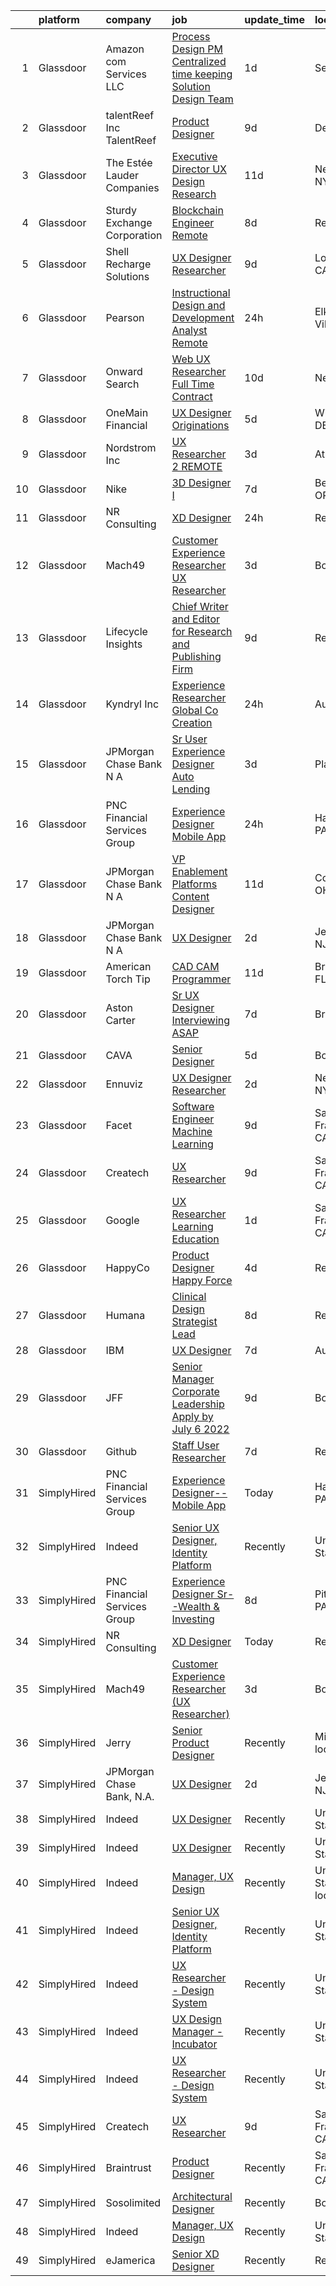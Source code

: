 

|    | platform    | company                       | job                                                                                                                                                                                                                                                                                                                                                                                                                                                                                                                                                                                                                                                                                                                                                                                                                                                                                                                                                                                                                                                                                                                                                                                                                                                                                                                                                                                                                                                                                                                                                                                                                    | update_time   | location                  |
|---:|:------------|:------------------------------|:-----------------------------------------------------------------------------------------------------------------------------------------------------------------------------------------------------------------------------------------------------------------------------------------------------------------------------------------------------------------------------------------------------------------------------------------------------------------------------------------------------------------------------------------------------------------------------------------------------------------------------------------------------------------------------------------------------------------------------------------------------------------------------------------------------------------------------------------------------------------------------------------------------------------------------------------------------------------------------------------------------------------------------------------------------------------------------------------------------------------------------------------------------------------------------------------------------------------------------------------------------------------------------------------------------------------------------------------------------------------------------------------------------------------------------------------------------------------------------------------------------------------------------------------------------------------------------------------------------------------------|:--------------|:--------------------------|
|  1 | Glassdoor   | Amazon com Services LLC       | [Process Design PM  Centralized time keeping   Solution Design Team](https://www.glassdoor.com/partner/jobListing.htm?pos=126&ao=1136043&s=58&guid=00000181999c39e7880b857e38850272&src=GD_JOB_AD&t=SR&vt=w&cs=1_d9b77134&cb=1656139561848&jobListingId=1007959970718&jrtk=3-0-1g6cpoehaklt7801-1g6cpoehpg2oi800-a4fe312435149809-)                                                                                                                                                                                                                                                                                                                                                                                                                                                                                                                                                                                                                                                                                                                                                                                                                                                                                                                                                                                                                                                                                                                                                                                                                                                                                    | 1d            | Seattle, WA               |
|  2 | Glassdoor   | talentReef  Inc    TalentReef | [Product Designer](https://www.glassdoor.com/partner/jobListing.htm?pos=117&ao=1136043&s=58&guid=00000181999c39e7880b857e38850272&src=GD_JOB_AD&t=SR&vt=w&ea=1&cs=1_50bf7ef2&cb=1656139561847&jobListingId=1007942333539&jrtk=3-0-1g6cpoehaklt7801-1g6cpoehpg2oi800-b1d65d1e23e1d5ef-)                                                                                                                                                                                                                                                                                                                                                                                                                                                                                                                                                                                                                                                                                                                                                                                                                                                                                                                                                                                                                                                                                                                                                                                                                                                                                                                                 | 9d            | Denver, CO                |
|  3 | Glassdoor   | The Estée Lauder Companies    | [Executive Director  UX Design   Research](https://www.glassdoor.com/partner/jobListing.htm?pos=102&ao=1110586&s=58&guid=00000181999c39e7880b857e38850272&src=GD_JOB_AD&t=SR&vt=w&ea=1&cs=1_1317095b&cb=1656139561846&jobListingId=1007936688010&cpc=275B60D2C545FCD5&jrtk=3-0-1g6cpoehaklt7801-1g6cpoehpg2oi800-c2b845cbefcab524--6NYlbfkN0CxGdjep8Kzl0oB9O7apyRfO4_gxrOgeSrUZstG6H8c5sFfK8-LW0KgkBVxYSn8XH2mBqPZ52PnMa0CgR7CHDJbOsgYdf6UZag9E3mjpnO_OnbZ-Kxf1XMwz3nxlj8jsevQOC4nBtXXISgg6aPw84qNoaCwnHVfLZynf5EJl8FLukmgCIEJJLs1iOi4IKVlazehtOd-kPa0eh-EhCdaCc8cTPnWynJmHpWQSzpdgCIvJ96zpPEtzpPi-Jn0xqVWn3h0mHtIorPohslYj8iXciL86p5OljOTETx0c0bp2r_qFK3p4l3vc68V-HbjTAwxARj_6N1ckVDx2I0-FesS3MVc-rXPA_PgPolgRUEXEXTYiQ3GcHbqoJr-_Rvq0qnxede8tT-nptWxtZWG5zXaB0aPRFITsRhQzdEfPwBZb2AplR0SEaeTbSiZVGZCftIFNyQF8e2x1LL3w2cbFhwI8RsU57a6Z6x4cfYWEV00Tpkj9kJVvSLcWMI0nFtyEJINxAYJaanuX8A3SUGJmozHIBH6i7nV6CvTIEnzcrPgPmKMpyJwYy7gOZhH)                                                                                                                                                                                                                                                                                                                                                                                                                                                                                                                                                                                                                                                                                    | 11d           | New York, NY              |
|  4 | Glassdoor   | Sturdy Exchange Corporation   | [Blockchain Engineer  Remote ](https://www.glassdoor.com/partner/jobListing.htm?pos=124&ao=1136043&s=58&guid=00000181999c39e7880b857e38850272&src=GD_JOB_AD&t=SR&vt=w&ea=1&cs=1_2007ff06&cb=1656139561848&jobListingId=1007945004698&jrtk=3-0-1g6cpoehaklt7801-1g6cpoehpg2oi800-cfbd5654e5418373-)                                                                                                                                                                                                                                                                                                                                                                                                                                                                                                                                                                                                                                                                                                                                                                                                                                                                                                                                                                                                                                                                                                                                                                                                                                                                                                                     | 8d            | Remote                    |
|  5 | Glassdoor   | Shell Recharge Solutions      | [UX Designer Researcher](https://www.glassdoor.com/partner/jobListing.htm?pos=122&ao=1136043&s=58&guid=00000181999c39e7880b857e38850272&src=GD_JOB_AD&t=SR&vt=w&ea=1&cs=1_fe1ddcea&cb=1656139561848&jobListingId=1007942893716&jrtk=3-0-1g6cpoehaklt7801-1g6cpoehpg2oi800-ebdfb834cd5ff5b7-)                                                                                                                                                                                                                                                                                                                                                                                                                                                                                                                                                                                                                                                                                                                                                                                                                                                                                                                                                                                                                                                                                                                                                                                                                                                                                                                           | 9d            | Los Angeles, CA           |
|  6 | Glassdoor   | Pearson                       | [Instructional Design and Development Analyst  Remote ](https://www.glassdoor.com/partner/jobListing.htm?pos=125&ao=1136043&s=58&guid=00000181999c39e7880b857e38850272&src=GD_JOB_AD&t=SR&vt=w&cs=1_338c31b7&cb=1656139561848&jobListingId=1007961604984&jrtk=3-0-1g6cpoehaklt7801-1g6cpoehpg2oi800-7431c2f91655a02d-)                                                                                                                                                                                                                                                                                                                                                                                                                                                                                                                                                                                                                                                                                                                                                                                                                                                                                                                                                                                                                                                                                                                                                                                                                                                                                                 | 24h           | Elk Grove Village, IL     |
|  7 | Glassdoor   | Onward Search                 | [Web UX Researcher  Full Time  Contract ](https://www.glassdoor.com/partner/jobListing.htm?pos=108&ao=1110586&s=58&guid=00000181999c39e7880b857e38850272&src=GD_JOB_AD&t=SR&vt=w&ea=1&cs=1_88d1a4fa&cb=1656139561846&jobListingId=1007940042341&cpc=D2F1DE17EE1F43B9&jrtk=3-0-1g6cpoehaklt7801-1g6cpoehpg2oi800-46016db12243d46a--6NYlbfkN0B7YoEZZ2QAGDyEGGmBPAUWSHc1Mt3sMCn9FehKcWA3w5p4dGJxWifpoAJCu3xk6ZgFcu1Y78FIqaHRt7FDVxH3WFkTkNU2CHTbEJVvKkUjdH_POdGqZPfd7kmiIA19hWFAaDwGrftpgjsko9N2c80-xeeLIuXlN7Qu0eUq9uvVxGILIrf9J6sWOR8bnpsSqBziA-i26ebUkxVqHW_ZyCWc0rGfEFZDTTQmg2mzmM__eB2fDylAo_KYigRqac778CiajIL6KdZnBMzkKWt8BcL0MBXg_-Gckz6UaXpsrfXFiGnYbUHAjLjhcbEwOxFoHU2OGZuh05HnzVPgM9KTCVGAbKL_G3RCL0ER12lQuQB_9ws1qXbgccYlE5lKCQwEgM5o1ptID-sUyeecOmOIvnrzO56CJkoViBtDzHwn71BrQkFOllLRYvRYfK2-rXA76dlNDg4bqG3BEc_Ew9QIib84NJUdmx4DmYLaJyvaOAvmfceWhnStdyx6aSIO04ok1v8bBWSzS0ylRVaSRv2eko5q6G1lmzcSoBZm33szk3bOsobRQiD5cOG57I5fmn63o9IWdAuPq4yocZWF6OazC3lU_wImw5WGuF34YCiwVzeXBOGODKUq7Zlto8dHQ44LFGhOepXGbtGBKohMB2w9vrohhV_xKyekDNu9onzmCgUHgF6NooMUiWLD-jwxEC9DQfo1CRYW8PDQTwBYJHL3VR8dEoVisKiOg3w7ng6QWHiqT1IptZmY7LiQco5QeMXnOqFpAbVtJwU16rEFZPyEUGQrZYvOHQZQXP6IZwzUnvUOs9tIxIkNUrvEpBLaU_o10dOtC-4e1RKE32bcWAFIaAMurbSPKy8H9ucKjhJy2sa1x5_olu5vaxW40yjynsKcr47eDKaqNZdWX-YuVsHEGGr3Pp0R-D3D-X5Om_aI4N3JCrxk0FCtOKRc3shq12yjLVoaM2o_7zBsTaFPP8ulwWJEWhUERlAd-Ukj1MHceog73C4Km4cFleJQCRhAzf3uxhzMcotMPRjMBZPGccD8YQGG)                                                                                                                                                                                     | 10d           | Newark, CA                |
|  8 | Glassdoor   | OneMain Financial             | [UX Designer   Originations](https://www.glassdoor.com/partner/jobListing.htm?pos=104&ao=1110586&s=58&guid=00000181999c39e7880b857e38850272&src=GD_JOB_AD&t=SR&vt=w&cs=1_a4fab933&cb=1656139561845&jobListingId=1007950335181&cpc=217C45A42544DB93&jrtk=3-0-1g6cpoehaklt7801-1g6cpoehpg2oi800-040265ff0e4f22ba--6NYlbfkN0Bjlu5n-gv5HO0Uw8oUWkLCzq7-4ueCq4bqHo-b0jTNgEo79qTxKEF1eiLEZ0uE3qdS2lGNgLL4q-qrDgcbdyMG8r2Ucmmb2oolc6xkFnYYNpuaEFTwS2VhX9AT7-KhdsnUBMDq-bOkO_ttuno6TejDGVMYRTTETABEYiUR2hbqrz4Zo9FpISu5XepMjleyKMIssubGlhxfga81rdgxJkNrBy336ISrrZL51eJ9OR57_EUaBInl0XoRnh_b93IvjPoU1hhtl64XgThbsUb1fYc9PXV2K45b-23JMfFqx-T2TL3XhiQO4HeORadLQQFHiHDdMZTC26muA3QDbBl_koQSWnPZ2U6arPioKZsF81dA7I4RzwMPHCBhute5QCm1umHMKk9ICUb1KTIxF0cJbJLtVhwnLv6RKfKFxGozI8kLOu1GhH9LyxbzH9wzW7AhOWI%3D)                                                                                                                                                                                                                                                                                                                                                                                                                                                                                                                                                                                                                                                                                                                                                                                                                         | 5d            | Wilmington, DE            |
|  9 | Glassdoor   | Nordstrom Inc                 | [UX Researcher 2   REMOTE](https://www.glassdoor.com/partner/jobListing.htm?pos=110&ao=1136043&s=58&guid=00000181999c39e7880b857e38850272&src=GD_JOB_AD&t=SR&vt=w&cs=1_085415be&cb=1656139561846&jobListingId=1007954513235&jrtk=3-0-1g6cpoehaklt7801-1g6cpoehpg2oi800-207b47fc880934c0-)                                                                                                                                                                                                                                                                                                                                                                                                                                                                                                                                                                                                                                                                                                                                                                                                                                                                                                                                                                                                                                                                                                                                                                                                                                                                                                                              | 3d            | Atlanta, GA               |
| 10 | Glassdoor   | Nike                          | [3D Designer I](https://www.glassdoor.com/partner/jobListing.htm?pos=114&ao=1136043&s=58&guid=00000181999c39e7880b857e38850272&src=GD_JOB_AD&t=SR&vt=w&cs=1_3c6933d1&cb=1656139561847&jobListingId=1007947826288&jrtk=3-0-1g6cpoehaklt7801-1g6cpoehpg2oi800-612dfb3f0eb8356f-)                                                                                                                                                                                                                                                                                                                                                                                                                                                                                                                                                                                                                                                                                                                                                                                                                                                                                                                                                                                                                                                                                                                                                                                                                                                                                                                                         | 7d            | Beaverton, OR             |
| 11 | Glassdoor   | NR Consulting                 | [XD Designer](https://www.glassdoor.com/partner/jobListing.htm?pos=111&ao=1136043&s=58&guid=00000181999c39e7880b857e38850272&src=GD_JOB_AD&t=SR&vt=w&ea=1&cs=1_535f2e6f&cb=1656139561846&jobListingId=1007962200876&jrtk=3-0-1g6cpoehaklt7801-1g6cpoehpg2oi800-37fe6b4c132875a9-)                                                                                                                                                                                                                                                                                                                                                                                                                                                                                                                                                                                                                                                                                                                                                                                                                                                                                                                                                                                                                                                                                                                                                                                                                                                                                                                                      | 24h           | Remote                    |
| 12 | Glassdoor   | Mach49                        | [Customer Experience Researcher  UX Researcher ](https://www.glassdoor.com/partner/jobListing.htm?pos=103&ao=1110586&s=58&guid=00000181999c39e7880b857e38850272&src=GD_JOB_AD&t=SR&vt=w&ea=1&cs=1_51ff2480&cb=1656139561846&jobListingId=1007954542445&cpc=0C139D4CAD5A6DB2&jrtk=3-0-1g6cpoehaklt7801-1g6cpoehpg2oi800-188a60f7eb7a7494--6NYlbfkN0C-sxr0l_wSOZIDB38dXNuJhKPbqohXUGYC1bSDZ3MUUQgHxGzDLv1iMw_PNc-VPkk7HqGb7DrGnLVN32uK6euByH515ureRAfxgg2QlsQgniz5BQWTlCgo-91GV0KaMo1c69cPVUg5cJg4lb0NIxt-Xl86ZyAQ5-4zHWoFAZ0Qvm_2O3fVl52n2BDtjtyCjl_zBUEPG-lG0XxNzuwaeluEIYsJMysUg8pWjLiZsbiN9-IFSZsH0sH7tbgj6uKF5fyRKqRKvrIOCME1BS4pNi49-EaQ-gaqnK9hyXbw2PsOwkCvSj14ur6Bbg-6bUFe9LgrHmKlEyJnnNW8kPBdAd_Qh5tG_YzaxVNnAKm6Jr5fSWG7drYuc2WrWvMobxmcVevQVnvfr5SK_iS93MTY9Qw0y8osrf8RYVI0yWOrWQ-nyPh0ymIEZ5grq5bDPS9T58NxRte8rNcgndRGYX3tB7eDz6amm3a-8iVdBaCNWRB_kSH9PoT5dDeDfzeOqFBiKcq9ZtLtyn91fqQb-oZJ7AKp6DHFCfq0dIo%3D)                                                                                                                                                                                                                                                                                                                                                                                                                                                                                                                                                                                                                                                                                                | 3d            | Boston, MA                |
| 13 | Glassdoor   | Lifecycle Insights            | [Chief Writer and Editor for Research and Publishing Firm](https://www.glassdoor.com/partner/jobListing.htm?pos=128&ao=1136043&s=58&guid=00000181999c39e7880b857e38850272&src=GD_JOB_AD&t=SR&vt=w&cs=1_98a6673e&cb=1656139561848&jobListingId=1007942887745&jrtk=3-0-1g6cpoehaklt7801-1g6cpoehpg2oi800-b4d448a0efd4cc08-)                                                                                                                                                                                                                                                                                                                                                                                                                                                                                                                                                                                                                                                                                                                                                                                                                                                                                                                                                                                                                                                                                                                                                                                                                                                                                              | 9d            | Remote                    |
| 14 | Glassdoor   | Kyndryl  Inc                  | [Experience Researcher  Global Co Creation](https://www.glassdoor.com/partner/jobListing.htm?pos=105&ao=1110586&s=58&guid=00000181999c39e7880b857e38850272&src=GD_JOB_AD&t=SR&vt=w&cs=1_9d39c676&cb=1656139561846&jobListingId=1007961232788&cpc=AC285F3A3ECA6BB0&jrtk=3-0-1g6cpoehaklt7801-1g6cpoehpg2oi800-93d3dd57df610c06--6NYlbfkN0ASQSak737PijTL6td-124vXlwAjEfobxyBAiBXn_Ib3lehgVqRDFmimWczxLkMdmPRXNPJfivdnJrzy0AqZxDQFLni-y7knOcT5oUP1gvRmGSuJ7mV8iW5hRmChUOHXsTS_b7f7OXnhhSTHnUfAZHDwvZDlOtQvq0JWuHbOK84D5l1ld0FFnNzmMFSBoMZkf58sQZudavyAmDZfkeZHqnPFCxoxGR_-qB525rxqOgr1QDxbmIhsPNKTpSZu1Zvac3baQlr_aaecrXwTJK5EAXyefqguZrYMPgCW1f7q5f7XiGQAQoj1JAr7hD0fzJiKMWB_F6a9oT_P0OinCOnsWTyIs7wzyiOxcTYCu5I_AL71ymNB13Pq35zJexKApOupnwdPOKDyEUgvhjiTIQkoRb3XAEssOYx7Vd4t3KD6P4ABdq-AG9RFcMkNLawdiHwwtn7dgkJ1Ms3j7ivRfjvcvkWxGfzkTNsVIQe2cdOIi_O2q9MrkqWUa81fkDjJoS5FmM8zF9-rIBNp7bVn_61cpVXhP64osjV3fFBmmunJW84FRAurnf6YfDJmIGvZYoGrii5jzhBPX8OTtqSd4RnQELodQVl8B6___5IvMVFLcutWC2l8WxHI-Ye21tHt66ncYdfskjXoF9JEGQTihQiOOdaaultuuKy7vJChBSB8nByCQ%3D%3D)                                                                                                                                                                                                                                                                                                                                                                                                                                                                                                                                                            | 24h           | Austin, TX                |
| 15 | Glassdoor   | JPMorgan Chase Bank  N A      | [Sr User Experience Designer   Auto Lending](https://www.glassdoor.com/partner/jobListing.htm?pos=120&ao=1136043&s=58&guid=00000181999c39e7880b857e38850272&src=GD_JOB_AD&t=SR&vt=w&cs=1_78ebc55e&cb=1656139561847&jobListingId=1007953332627&jrtk=3-0-1g6cpoehaklt7801-1g6cpoehpg2oi800-7506b3b2358e68e7-)                                                                                                                                                                                                                                                                                                                                                                                                                                                                                                                                                                                                                                                                                                                                                                                                                                                                                                                                                                                                                                                                                                                                                                                                                                                                                                            | 3d            | Plano, TX                 |
| 16 | Glassdoor   | PNC Financial Services Group  | [Experience Designer   Mobile App](https://www.glassdoor.com/partner/jobListing.htm?pos=106&ao=1110586&s=58&guid=00000181999c39e7880b857e38850272&src=GD_JOB_AD&t=SR&vt=w&cs=1_db0d203f&cb=1656139561846&jobListingId=1007961427249&cpc=B101C867B3EF2D75&jrtk=3-0-1g6cpoehaklt7801-1g6cpoehpg2oi800-c66d0f698bff5051--6NYlbfkN0AMofH_6zXbiqn6xehDj89HQNfpf30LHk40Y3Yl5cZTpm-EXukPQNetNbgZyPcaSjnYqcWAwVIVpj67zS_3xXrb1dZWevHt59MGwtNWC056Fj5C92LYC4uzyBBEWpFq_xg_jFEZOl9G06zEhnKSkQdCHGPkOkoIsjFOGzxj4yCKzhEjuGUObmBIMzU2AW-NHa4aB0oc-W-7q_o0sflE9_HfXaksOfO4ggd3Oy54NM7f2OngfuEdLsJqiFjku3Lg_azhpJ7DWbl5SHBHNgSQrgrkJOfSbRHjmx6ZBGPkYb0cnGUJWEuVRWZS7_vAmWU4jw3YJzmewbBVat8H2xBi3HtJFtU_cxHlDIRsFIfa-Q7UOiVYiSbdT7DbLXmVxzUBccOoPkYikUT4X2agvGhawqPSSDuEtOCno1F4AybNLaEq01jZaWpJGuGse_J54X6qtJ0Ey77DhECz5kJXS4XjrYbGxDC7yKLA85xUUPsOJd182lME9xW4tGojBUL0t5YypGx-gRHrQ7rkzbklqbR4uxJd0sim8Uv7GziBWjro0y7kdvADqgJ0mXfjNX4tvwgCt3FyRDROAsMjKI4lo0YTLN-EPhh_RGY_X6qU2GCs2ZgJAfQFcOInfLomYZMuxAREozluoJ_dNuR8GyIYxlnrIw3045wmS06dqdXhSBESyuUG--GQZvAMR3F89u1nMJAuBFWBy3Cmwl8zrYq9Jh0uq4f1JeICE5KhwxvNLKfgWf5A6-b453Ceh4rQVfIC-gkfn9Pmk3-UOqLBErd77OQLF8Eh7kHTVvguiZOhq0g4Q2UO4vxcfR3EvJZg_Y1KNZbp_rLN3Zjs3UAMXbmEiNvk14Db_5UX-RwvTGwTNqzRtnz25oLMTLZfmmG9iFCIYbAZinfwGVzALM6p7rzZ0ObPcqjrVGsFQe0eatVW7gWL6604cWtrO2mIpDNoxg38d8axMRU-pvb5aJQKn0PKQqfELZvu_1maMxq53WKhQP8ySlx26Mn0K1PL8cKOxuHIBFwSrXDYF1-nfG8BmZf5_CH1R9pD3TmdkRB--GjG-RQ4BnOhz2OzU2jdeyN6TZeSFCvADwmrBsEDeYAxOp7JsYp-jvil6jIuSwC2cqJ2Uzvu-MUvrTdsEFykxqjmQKgUwayK-lQ7tESm-zx35HJ6hECU9TxUlnFdwc0vbth9F0_oB9e88YIK_fyQjCPum-Oya5eamYoYkn5-QnqPWwMrDXfql6JV) | 24h           | Harrisburg, PA            |
| 17 | Glassdoor   | JPMorgan Chase Bank  N A      | [VP Enablement Platforms Content Designer](https://www.glassdoor.com/partner/jobListing.htm?pos=130&ao=1136043&s=58&guid=00000181999c39e7880b857e38850272&src=GD_JOB_AD&t=SR&vt=w&cs=1_361eb6c5&cb=1656139561848&jobListingId=1007935152602&jrtk=3-0-1g6cpoehaklt7801-1g6cpoehpg2oi800-35e50d5fd16cc711-)                                                                                                                                                                                                                                                                                                                                                                                                                                                                                                                                                                                                                                                                                                                                                                                                                                                                                                                                                                                                                                                                                                                                                                                                                                                                                                              | 11d           | Columbus, OH              |
| 18 | Glassdoor   | JPMorgan Chase Bank  N A      | [UX Designer](https://www.glassdoor.com/partner/jobListing.htm?pos=116&ao=1136043&s=58&guid=00000181999c39e7880b857e38850272&src=GD_JOB_AD&t=SR&vt=w&cs=1_2d2417f6&cb=1656139561847&jobListingId=1007955926381&jrtk=3-0-1g6cpoehaklt7801-1g6cpoehpg2oi800-0ec29a0b0fb8626e-)                                                                                                                                                                                                                                                                                                                                                                                                                                                                                                                                                                                                                                                                                                                                                                                                                                                                                                                                                                                                                                                                                                                                                                                                                                                                                                                                           | 2d            | Jersey City, NJ           |
| 19 | Glassdoor   | American Torch Tip            | [CAD CAM Programmer](https://www.glassdoor.com/partner/jobListing.htm?pos=101&ao=1110586&s=58&guid=00000181999c39e7880b857e38850272&src=GD_JOB_AD&t=SR&vt=w&ea=1&cs=1_1b265dc9&cb=1656139561845&jobListingId=1007935742295&cpc=A156626C531925F6&jrtk=3-0-1g6cpoehaklt7801-1g6cpoehpg2oi800-6478f41ebc24d5b8--6NYlbfkN0BnsvztuEavkVQDPHE5N0fDqhPJFv-LlFbJcq3wHKaJtdKFjSQnzkBt70lkBthZADUoGEySLiY6jpWSHeE7wHqmP4fyPy5yQKkVXaeNIxgU0ucOo1kq-flm3zXNh8UZCQmr3MK6wBkFSVQ9-HatSuLt_1RggHpopC0LJHUrAjYGdLBbmjsHx02TpHIC93jm_i1gma9IeIJTVvP1BT1E5oSNIjeFF02gHiNNTDw5_Xpj5o8e0v5Nar_OsWl1JHLm-uJxztlBUh4U3bd--N_QAuYnoSuXpASO68tunCbRxaTQhO9lA2NcbmrgwAWq6OBQ4j0_VqPWkIXiRmHzv_nSst8ixFaJnNi5q5ortXqdpMwcks0azz9hxCEgoz9hZTnoln3pJ5PaK-_q6FZGqCnMjcK7SAYgb2Zy3T7kiysl9xr2nIGzqHWY9bxv0abMjCYC2fgGuwFiKkJQU-vEZEZl-wnrSC-8iC_RYtLwZWYvC9CA6EGNrxBIlLMCRZ9NVY-DKnTSHehI2CKTRw%3D%3D)                                                                                                                                                                                                                                                                                                                                                                                                                                                                                                                                                                                                                                                                                                                                              | 11d           | Bradenton, FL             |
| 20 | Glassdoor   | Aston Carter                  | [Sr  UX Designer Interviewing ASAP](https://www.glassdoor.com/partner/jobListing.htm?pos=109&ao=1110586&s=58&guid=00000181999c39e7880b857e38850272&src=GD_JOB_AD&t=SR&vt=w&ea=1&cs=1_c453fdad&cb=1656139561847&jobListingId=1007948347898&cpc=9908D8D4413DBB8A&jrtk=3-0-1g6cpoehaklt7801-1g6cpoehpg2oi800-72161f5e851506dd--6NYlbfkN0ChYVx_I3yfZ_JDY3EFoivtqvi_stwnZ_kRt8Dowt_l_d1ydueao4NEv8X4QANiVn8IS0FOnCHHzE87XxoJ5r30nWbkJBQ75CkzcTpL8bAt83WfjWFLhvecqcoG04rGU2w3QFC3XtceFpJ-kNUFeSD9gLdSJwe0Nte6zm8Z9LRAfW8xk9sbgVPnaVkqmm-daVDdkp0LP2na76Lu5E6DxNhwUNjevZ82D62z63RUzvJGRV6KlHLZKvCj6uOhpTgIZ_q0Eo_ilhOBf6knfl4PcM6mgkihEhsGpb3PP8rRpHRE45qTUCqhbIASax0lqDP-_scFqWRYSNucASEWplvEaXyfCB6oQiTh-saOPKRdIKAkQraB3k2et3gRyLjsTPe0pKbDShTBctiwczguM9Ub9GZ4ytVxtIuPGjEuZJppBzxpGhlraLthKstZHpYJXNQq7_C8hAq-h3E67ypa7B3TJqRkbr9L425Nbmtho9QlXzJP6DFkhcu0RE7PfTIcYiZJerlmz8WmLs-QUJndn5u7mu4HWhmvvoo41QKuaeFYqYKsjrJBxeo7PeoHFESii8ppxSt03onKS-gWXWiktkWN9ZLREDkySRnKmJWAjBIWm-P60_vUlJvEdeD2eY9dGqhV8lvpHXfLsfCigFtxV5_IW24uJOuWgz2ugctxLWXn8uhYQT3OqYkJHSiJ7pys9lBynXJ_s4GXiycwC-RKYHpkSWLBHfT_Zg1HHy5lGFbIuB8wXQP0YFjcUrYUIfBw-v4apRMejrIG6-anTWj204_AwDrUwZ3stiBkbpiwBIl5iXJZQoEJB378H6G9B0U9AFmQOtzd8U2OrNgrcUShC4cEP7hyzQLSUWFpGxPN0tv7yAv-JHyq4NiBKjkskBXQpURKY81DeGgtzvQF4r3ZWterp6fRVBAltqR84bSAbD42Xz56ecFjnauz5kDgjpXp4wg7YP_2blhsf1xLyg%3D%3D)                                                                                                                                                                                                                                                               | 7d            | Brooklyn, NY              |
| 21 | Glassdoor   | CAVA                          | [Senior Designer](https://www.glassdoor.com/partner/jobListing.htm?pos=129&ao=1136043&s=58&guid=00000181999c39e7880b857e38850272&src=GD_JOB_AD&t=SR&vt=w&ea=1&cs=1_9b3f1c1f&cb=1656139561848&jobListingId=1007949275944&jrtk=3-0-1g6cpoehaklt7801-1g6cpoehpg2oi800-56a67e3540c456a2-)                                                                                                                                                                                                                                                                                                                                                                                                                                                                                                                                                                                                                                                                                                                                                                                                                                                                                                                                                                                                                                                                                                                                                                                                                                                                                                                                  | 5d            | Boston, MA                |
| 22 | Glassdoor   | Ennuviz                       | [UX Designer   Researcher](https://www.glassdoor.com/partner/jobListing.htm?pos=112&ao=1136043&s=58&guid=00000181999c39e7880b857e38850272&src=GD_JOB_AD&t=SR&vt=w&cs=1_3c016920&cb=1656139561847&jobListingId=1007957202460&jrtk=3-0-1g6cpoehaklt7801-1g6cpoehpg2oi800-bb8b6090dc9e4108-)                                                                                                                                                                                                                                                                                                                                                                                                                                                                                                                                                                                                                                                                                                                                                                                                                                                                                                                                                                                                                                                                                                                                                                                                                                                                                                                              | 2d            | New York, NY              |
| 23 | Glassdoor   | Facet                         | [Software Engineer   Machine Learning](https://www.glassdoor.com/partner/jobListing.htm?pos=123&ao=1136043&s=58&guid=00000181999c39e7880b857e38850272&src=GD_JOB_AD&t=SR&vt=w&ea=1&cs=1_ff1a2f7c&cb=1656139561848&jobListingId=1007942852875&jrtk=3-0-1g6cpoehaklt7801-1g6cpoehpg2oi800-d72e5880989bd4aa-)                                                                                                                                                                                                                                                                                                                                                                                                                                                                                                                                                                                                                                                                                                                                                                                                                                                                                                                                                                                                                                                                                                                                                                                                                                                                                                             | 9d            | San Francisco, CA         |
| 24 | Glassdoor   | Createch                      | [UX Researcher](https://www.glassdoor.com/partner/jobListing.htm?pos=121&ao=1136043&s=58&guid=00000181999c39e7880b857e38850272&src=GD_JOB_AD&t=SR&vt=w&ea=1&cs=1_aeeb4fb2&cb=1656139561847&jobListingId=1007942486177&jrtk=3-0-1g6cpoehaklt7801-1g6cpoehpg2oi800-f2ce10c15be7bc6a-)                                                                                                                                                                                                                                                                                                                                                                                                                                                                                                                                                                                                                                                                                                                                                                                                                                                                                                                                                                                                                                                                                                                                                                                                                                                                                                                                    | 9d            | San Francisco, CA         |
| 25 | Glassdoor   | Google                        | [UX Researcher  Learning   Education](https://www.glassdoor.com/partner/jobListing.htm?pos=113&ao=1136043&s=58&guid=00000181999c39e7880b857e38850272&src=GD_JOB_AD&t=SR&vt=w&cs=1_249f9a11&cb=1656139561847&jobListingId=1007959780547&jrtk=3-0-1g6cpoehaklt7801-1g6cpoehpg2oi800-df1c80ee7936e630-)                                                                                                                                                                                                                                                                                                                                                                                                                                                                                                                                                                                                                                                                                                                                                                                                                                                                                                                                                                                                                                                                                                                                                                                                                                                                                                                   | 1d            | San Francisco, CA         |
| 26 | Glassdoor   | HappyCo                       | [Product Designer   Happy Force](https://www.glassdoor.com/partner/jobListing.htm?pos=119&ao=1136043&s=58&guid=00000181999c39e7880b857e38850272&src=GD_JOB_AD&t=SR&vt=w&cs=1_e59bc990&cb=1656139561847&jobListingId=1007952708407&jrtk=3-0-1g6cpoehaklt7801-1g6cpoehpg2oi800-1f854b0c6fa65904-)                                                                                                                                                                                                                                                                                                                                                                                                                                                                                                                                                                                                                                                                                                                                                                                                                                                                                                                                                                                                                                                                                                                                                                                                                                                                                                                        | 4d            | Remote                    |
| 27 | Glassdoor   | Humana                        | [Clinical Design Strategist Lead](https://www.glassdoor.com/partner/jobListing.htm?pos=107&ao=1110586&s=58&guid=00000181999c39e7880b857e38850272&src=GD_JOB_AD&t=SR&vt=w&ea=1&cs=1_431acb09&cb=1656139561846&jobListingId=1007944665063&cpc=F41FEAB56D215062&jrtk=3-0-1g6cpoehaklt7801-1g6cpoehpg2oi800-9c0433a822cb8966--6NYlbfkN0DTpne61UmFZM4rphN6Z_dPa1xbTMy_srCLEByaiB2DVbhP1pG3_chz0IlmsiH9LQ3om6dOmoumnQnm5oqBA3fycq2qqIUme-6LtcjdAlTelJXUpwiZNOu9egc221wxrJg-Aq0ECa1_Hw90CE0f_8V-IdvciLscsNeq47dhYAKi8vlu1ewRzcHcp2-SLpWRsnmNrdchhjC5NarkrPlGts9libpT7ajSu-CXgKjzBg_WM21Fs5FLfjHCqP0ST7uBPbq7seDefe76BILS8NK8PcRdUIuvCLuw2mpa4nKhakNmkPuzyW8v3p_OC_uVqEgVH2Js86mU_puqcnucs_11ZjwexIT39dfDPEl_8zoB6kW4SlF41-JGAcCFBpBx1QQd5-2pTiEHYleK5F7z54Kp2_RpTpXTPmUO_iK1nrqEJ2_txZ5-QPqlJvndiQZrwOW9EzU-KrgLztGzkT6IDQo9MklQ5WqYGU1kh1jvQnt_bFRU8d2Bh1pim9KlFv6gOdQQwusfIZ5TivhgRr4pGazMZV7q)                                                                                                                                                                                                                                                                                                                                                                                                                                                                                                                                                                                                                                                                                                                             | 8d            | Remote                    |
| 28 | Glassdoor   | IBM                           | [UX Designer](https://www.glassdoor.com/partner/jobListing.htm?pos=118&ao=1136043&s=58&guid=00000181999c39e7880b857e38850272&src=GD_JOB_AD&t=SR&vt=w&cs=1_75964e3c&cb=1656139561847&jobListingId=1007946992624&jrtk=3-0-1g6cpoehaklt7801-1g6cpoehpg2oi800-9777d9dcb416c308-)                                                                                                                                                                                                                                                                                                                                                                                                                                                                                                                                                                                                                                                                                                                                                                                                                                                                                                                                                                                                                                                                                                                                                                                                                                                                                                                                           | 7d            | Austin, TX                |
| 29 | Glassdoor   | JFF                           | [Senior Manager  Corporate Leadership  Apply by  July 6  2022 ](https://www.glassdoor.com/partner/jobListing.htm?pos=127&ao=1136043&s=58&guid=00000181999c39e7880b857e38850272&src=GD_JOB_AD&t=SR&vt=w&ea=1&cs=1_fc6804fd&cb=1656139561848&jobListingId=1007942805457&jrtk=3-0-1g6cpoehaklt7801-1g6cpoehpg2oi800-1b2e378ebef327bf-)                                                                                                                                                                                                                                                                                                                                                                                                                                                                                                                                                                                                                                                                                                                                                                                                                                                                                                                                                                                                                                                                                                                                                                                                                                                                                    | 9d            | Boston, MA                |
| 30 | Glassdoor   | Github                        | [Staff User Researcher](https://www.glassdoor.com/partner/jobListing.htm?pos=115&ao=1136043&s=58&guid=00000181999c39e7880b857e38850272&src=GD_JOB_AD&t=SR&vt=w&cs=1_68ea0e3b&cb=1656139561848&jobListingId=1007946628831&jrtk=3-0-1g6cpoehaklt7801-1g6cpoehpg2oi800-24dffac83cec1c6b-)                                                                                                                                                                                                                                                                                                                                                                                                                                                                                                                                                                                                                                                                                                                                                                                                                                                                                                                                                                                                                                                                                                                                                                                                                                                                                                                                 | 7d            | Remote                    |
| 31 | SimplyHired | PNC Financial Services Group  | [Experience Designer-- Mobile App](https://www.simplyhired.com/job/aOEZm5SAjcgwGNmozpzOTnm6w58xjC8VY82e1k_fRqALDUsToih61A?q=generative+designer)                                                                                                                                                                                                                                                                                                                                                                                                                                                                                                                                                                                                                                                                                                                                                                                                                                                                                                                                                                                                                                                                                                                                                                                                                                                                                                                                                                                                                                                                       | Today         | Harrisburg, PA            |
| 32 | SimplyHired | Indeed                        | [Senior UX Designer, Identity Platform](https://www.simplyhired.com/job/BAYI8oqCxBT54pX44nQjMb--kXLVOQbHpcKhltVZq4MqzFYT9L3AoQ?q=generative+designer)                                                                                                                                                                                                                                                                                                                                                                                                                                                                                                                                                                                                                                                                                                                                                                                                                                                                                                                                                                                                                                                                                                                                                                                                                                                                                                                                                                                                                                                                  | Recently      | United States             |
| 33 | SimplyHired | PNC Financial Services Group  | [Experience Designer Sr--Wealth & Investing](https://www.simplyhired.com/job/HFa3XJejbmXBq6AlSBvinCBBtzcp6CoCPo_mPXjP2oSasBnBGhs6VQ?q=generative+designer)                                                                                                                                                                                                                                                                                                                                                                                                                                                                                                                                                                                                                                                                                                                                                                                                                                                                                                                                                                                                                                                                                                                                                                                                                                                                                                                                                                                                                                                             | 8d            | Pittsburgh, PA            |
| 34 | SimplyHired | NR Consulting                 | [XD Designer](https://www.simplyhired.com/job/P6myDGETgTQaOZ6DR-q1K3YtrEX8D3XfV62ZDDaajMYUd6aqPtn21w?q=generative+designer)                                                                                                                                                                                                                                                                                                                                                                                                                                                                                                                                                                                                                                                                                                                                                                                                                                                                                                                                                                                                                                                                                                                                                                                                                                                                                                                                                                                                                                                                                            | Today         | Remote                    |
| 35 | SimplyHired | Mach49                        | [Customer Experience Researcher (UX Researcher)](https://www.simplyhired.com/job/gqc9Ocab-denE9zg_FBaTShyzapkVQXgcFJ-vcQ1KVfTZeOjGs_qOA?q=generative+designer)                                                                                                                                                                                                                                                                                                                                                                                                                                                                                                                                                                                                                                                                                                                                                                                                                                                                                                                                                                                                                                                                                                                                                                                                                                                                                                                                                                                                                                                         | 3d            | Boston, MA                |
| 36 | SimplyHired | Jerry                         | [Senior Product Designer](https://www.simplyhired.com/job/I9wXyDoVe-1Fyy7NVCs_WsdErliOMItaELGdnTmE3cbMIMEPdwClQA?q=generative+designer)                                                                                                                                                                                                                                                                                                                                                                                                                                                                                                                                                                                                                                                                                                                                                                                                                                                                                                                                                                                                                                                                                                                                                                                                                                                                                                                                                                                                                                                                                | Recently      | Missouri +11 locations    |
| 37 | SimplyHired | JPMorgan Chase Bank, N.A.     | [UX Designer](https://www.simplyhired.com/job/m_xK8yxA6ZdvTNuJNhI1_uK_2iitj9Tnuil5QLLZYbY2QmKtpnEoXA?q=generative+designer)                                                                                                                                                                                                                                                                                                                                                                                                                                                                                                                                                                                                                                                                                                                                                                                                                                                                                                                                                                                                                                                                                                                                                                                                                                                                                                                                                                                                                                                                                            | 2d            | Jersey City, NJ           |
| 38 | SimplyHired | Indeed                        | [UX Designer](https://www.simplyhired.com/job/7GiZIE7D3Vdy_WwQaWJKRxT3iPyT6Rqzli4Zo5eTP3IEz4tsOt1bKA?q=generative+designer)                                                                                                                                                                                                                                                                                                                                                                                                                                                                                                                                                                                                                                                                                                                                                                                                                                                                                                                                                                                                                                                                                                                                                                                                                                                                                                                                                                                                                                                                                            | Recently      | United States             |
| 39 | SimplyHired | Indeed                        | [UX Designer](https://www.simplyhired.com/job/7GiZIE7D3Vdy_WwQaWJKRxT3iPyT6Rqzli4Zo5eTP3IEz4tsOt1bKA?q=generative+designer)                                                                                                                                                                                                                                                                                                                                                                                                                                                                                                                                                                                                                                                                                                                                                                                                                                                                                                                                                                                                                                                                                                                                                                                                                                                                                                                                                                                                                                                                                            | Recently      | United States             |
| 40 | SimplyHired | Indeed                        | [Manager, UX Design](https://www.simplyhired.com/job/to3spEYsdj0YX6-0lvslE3sR84JlByylOIX8nU0h93KyJNxPY22Zag?q=generative+designer)                                                                                                                                                                                                                                                                                                                                                                                                                                                                                                                                                                                                                                                                                                                                                                                                                                                                                                                                                                                                                                                                                                                                                                                                                                                                                                                                                                                                                                                                                     | Recently      | United States +1 location |
| 41 | SimplyHired | Indeed                        | [Senior UX Designer, Identity Platform](https://www.simplyhired.com/job/BAYI8oqCxBT54pX44nQjMb--kXLVOQbHpcKhltVZq4MqzFYT9L3AoQ?q=generative+designer)                                                                                                                                                                                                                                                                                                                                                                                                                                                                                                                                                                                                                                                                                                                                                                                                                                                                                                                                                                                                                                                                                                                                                                                                                                                                                                                                                                                                                                                                  | Recently      | United States             |
| 42 | SimplyHired | Indeed                        | [UX Researcher - Design System](https://www.simplyhired.com/job/e86TnqnxJQBRcV_2-RzGirxsIIbhg2mnrDU1i4D_XTnutJC9J-I8RQ?q=generative+designer)                                                                                                                                                                                                                                                                                                                                                                                                                                                                                                                                                                                                                                                                                                                                                                                                                                                                                                                                                                                                                                                                                                                                                                                                                                                                                                                                                                                                                                                                          | Recently      | United States             |
| 43 | SimplyHired | Indeed                        | [UX Design Manager - Incubator](https://www.simplyhired.com/job/AHhJM-aDe-NcmNdwvJhb-gPxcmXcCkVLIE75boud2OpFtQMx5R_rYQ?q=generative+designer)                                                                                                                                                                                                                                                                                                                                                                                                                                                                                                                                                                                                                                                                                                                                                                                                                                                                                                                                                                                                                                                                                                                                                                                                                                                                                                                                                                                                                                                                          | Recently      | United States             |
| 44 | SimplyHired | Indeed                        | [UX Researcher - Design System](https://www.simplyhired.com/job/e86TnqnxJQBRcV_2-RzGirxsIIbhg2mnrDU1i4D_XTnutJC9J-I8RQ?q=generative+designer)                                                                                                                                                                                                                                                                                                                                                                                                                                                                                                                                                                                                                                                                                                                                                                                                                                                                                                                                                                                                                                                                                                                                                                                                                                                                                                                                                                                                                                                                          | Recently      | United States             |
| 45 | SimplyHired | Createch                      | [UX Researcher](https://www.simplyhired.com/job/i7kHaMs_t4HJbJlYlCbNzuzUNip4IiMfa1iEYNfuICNgoGdDox8jZA?q=generative+designer)                                                                                                                                                                                                                                                                                                                                                                                                                                                                                                                                                                                                                                                                                                                                                                                                                                                                                                                                                                                                                                                                                                                                                                                                                                                                                                                                                                                                                                                                                          | 9d            | San Francisco, CA         |
| 46 | SimplyHired | Braintrust                    | [Product Designer](https://www.simplyhired.com/job/Cmb_VDTCbQLwKow1y4TmxFyRZHTm7FIDHTLzwmEEKyf5ni1huI2rXw?q=generative+designer)                                                                                                                                                                                                                                                                                                                                                                                                                                                                                                                                                                                                                                                                                                                                                                                                                                                                                                                                                                                                                                                                                                                                                                                                                                                                                                                                                                                                                                                                                       | Recently      | San Francisco, CA         |
| 47 | SimplyHired | Sosolimited                   | [Architectural Designer](https://www.simplyhired.com/job/1wnZZjS_T2B-Khb33FLg8m5W26VpFJO-O7M0joPbDLzOi2-l3WqCTg?q=generative+designer)                                                                                                                                                                                                                                                                                                                                                                                                                                                                                                                                                                                                                                                                                                                                                                                                                                                                                                                                                                                                                                                                                                                                                                                                                                                                                                                                                                                                                                                                                 | Recently      | Boston, MA                |
| 48 | SimplyHired | Indeed                        | [Manager, UX Design](https://www.simplyhired.com/job/to3spEYsdj0YX6-0lvslE3sR84JlByylOIX8nU0h93KyJNxPY22Zag?q=generative+designer)                                                                                                                                                                                                                                                                                                                                                                                                                                                                                                                                                                                                                                                                                                                                                                                                                                                                                                                                                                                                                                                                                                                                                                                                                                                                                                                                                                                                                                                                                     | Recently      | United States             |
| 49 | SimplyHired | eJamerica                     | [Senior XD Designer](https://www.simplyhired.com/job/hIqlunpyNVWxVgS80F5wo0IZ4oh53TC6XBayWvl3jePAH0cQHkedOw?q=generative+designer)                                                                                                                                                                                                                                                                                                                                                                                                                                                                                                                                                                                                                                                                                                                                                                                                                                                                                                                                                                                                                                                                                                                                                                                                                                                                                                                                                                                                                                                                                     | Recently      | Remote                    |